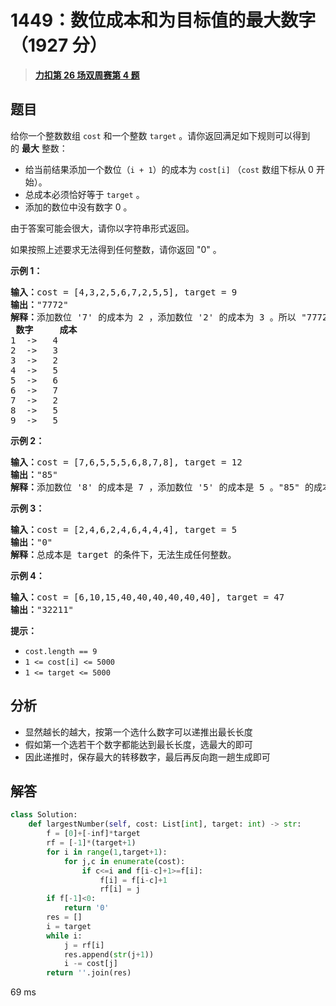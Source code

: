 # 1449：数位成本和为目标值的最大数字（1927 分）


> <u>**[力扣第 26 场双周赛第 4 题](https://leetcode.cn/problems/form-largest-integer-with-digits-that-add-up-to-target/)**</u>

## 题目

<p>给你一个整数数组 <code>cost</code> 和一个整数 <code>target</code> 。请你返回满足如下规则可以得到的 <strong>最大</strong> 整数：</p>

<ul>
<li>给当前结果添加一个数位（<code>i + 1</code>）的成本为 <code>cost[i]</code> （<code>cost</code> 数组下标从 0 开始）。</li>
<li>总成本必须恰好等于 <code>target</code> 。</li>
<li>添加的数位中没有数字 0 。</li>
</ul>

<p>由于答案可能会很大，请你以字符串形式返回。</p>

<p>如果按照上述要求无法得到任何整数，请你返回 "0" 。</p>



<p><strong>示例 1：</strong></p>

<pre>
<strong>输入：</strong>cost = [4,3,2,5,6,7,2,5,5], target = 9
<strong>输出：</strong>"7772"
<strong>解释：</strong>添加数位 '7' 的成本为 2 ，添加数位 '2' 的成本为 3 。所以 "7772" 的代价为 2*3+ 3*1 = 9 。 "977" 也是满足要求的数字，但 "7772" 是较大的数字。
<strong> 数字     成本</strong>
1  ->   4
2  ->   3
3  ->   2
4  ->   5
5  ->   6
6  ->   7
7  ->   2
8  ->   5
9  ->   5
</pre>

<p><strong>示例 2：</strong></p>

<pre>
<strong>输入：</strong>cost = [7,6,5,5,5,6,8,7,8], target = 12
<strong>输出：</strong>"85"
<strong>解释：</strong>添加数位 '8' 的成本是 7 ，添加数位 '5' 的成本是 5 。"85" 的成本为 7 + 5 = 12 。
</pre>

<p><strong>示例 3：</strong></p>

<pre>
<strong>输入：</strong>cost = [2,4,6,2,4,6,4,4,4], target = 5
<strong>输出：</strong>"0"
<strong>解释：</strong>总成本是 target 的条件下，无法生成任何整数。
</pre>

<p><strong>示例 4：</strong></p>

<pre>
<strong>输入：</strong>cost = [6,10,15,40,40,40,40,40,40], target = 47
<strong>输出：</strong>"32211"
</pre>



<p><strong>提示：</strong></p>

<ul>
<li><code>cost.length == 9</code></li>
<li><code>1 <= cost[i] <= 5000</code></li>
<li><code>1 <= target <= 5000</code></li>
</ul>




## 分析

- 显然越长的越大，按第一个选什么数字可以递推出最长长度
- 假如第一个选若干个数字都能达到最长长度，选最大的即可
- 因此递推时，保存最大的转移数字，最后再反向跑一趟生成即可
## 解答


```python
class Solution:
    def largestNumber(self, cost: List[int], target: int) -> str:
        f = [0]+[-inf]*target
        rf = [-1]*(target+1)
        for i in range(1,target+1):
            for j,c in enumerate(cost):
                if c<=i and f[i-c]+1>=f[i]:
                    f[i] = f[i-c]+1
                    rf[i] = j
        if f[-1]<0:
            return '0'
        res = []
        i = target
        while i:
            j = rf[i]
            res.append(str(j+1))
            i -= cost[j]
        return ''.join(res)
```
69 ms
